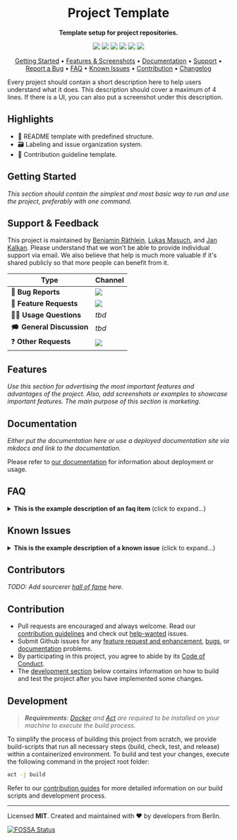 <!-- markdownlint-disable MD033 MD041 -->
<h1 align="center">
    Project Template
</h1>

<p align="center">
    <strong>Template setup for project repositories.</strong>
</p>

<p align="center">
    <a href="https://hub.docker.com/r/mltooling/TODO" title="Docker Image Version"><img src="https://images.microbadger.com/badges/version/mltooling/TODO.svg"></a>
    <a href="https://hub.docker.com/r/mltooling/TODO" title="Docker Image Metadata"><img src="https://images.microbadger.com/badges/image/mltooling/TODO.svg"></a>
    <a href="https://hub.docker.com/r/mltooling/TODO" title="Docker Pulls"><img src="https://img.shields.io/docker/pulls/mltooling/TODO.svg"></a>
    <a href="https://github.com/mltooling/project-template/blob/main/LICENSE" title="Project License"><img src="https://img.shields.io/badge/License-MIT-green.svg"></a>
    <a href="https://api.reuse.software/info/github.com/mltooling/project-template" title="REUSE status"><img src="https://api.reuse.software/badge/github.com/sap/machine-learning-lab"></a>
    <a href="https://github.com/SAP/machine-learning-lab/actions?query=workflow%3A%22Build+and+Test+ML+Lab%22" title="REUSE status"><img src="https://img.shields.io/github/workflow/status/sap/machine-learning-lab/Build%20and%20Test%20ML%20Lab"></a>
</p>

<p align="center">
  <a href="#getting-started">Getting Started</a> •
  <a href="#features">Features & Screenshots</a> •
  <a href="#documentation">Documentation</a> •
  <a href="#support--feedback">Support</a> •
  <a href="https://github.com/mltooling/project-template/issues/new?labels=bug&template=01_bug-report.md">Report a Bug</a> •
  <a href="#faq">FAQ</a> •
  <a href="#known-issues">Known Issues</a> •
  <a href="#contribution">Contribution</a> •
  <a href="./CHANGELOG.md">Changelog</a>
</p>

Every project should contain a short description here to help users understand what it does. This description should cover a maximum of 4 lines. If there is a UI, you can also put a screenshot under this description.

## Highlights

- 📄 README template with predefined structure.
- 🗃 Labeling and issue organization system.
- 📝 Contribution guideline template.

## Getting Started

_This section should contain the simplest and most basic way to run and use the project, preferably with one command._

## Support & Feedback

This project is maintained by [Benjamin Räthlein](https://twitter.com/raethlein), [Lukas Masuch](https://twitter.com/LukasMasuch), and [Jan Kalkan](https://www.linkedin.com/in/jan-kalkan-b5390284/). Please understand that we won't be able to provide individual support via email. We also believe that help is much more valuable if it's shared publicly so that more people can benefit from it.

| Type                     | Channel                                              |
| ------------------------ | ------------------------------------------------------ |
| 🚨 **Bug Reports**       | <a href="https://github.com/mltooling/project-template/issues?utf8=%E2%9C%93&q=is%3Aopen+is%3Aissue+label%3Abug+sort%3Areactions-%2B1-desc+" title="Open Bug Report"><img src="https://img.shields.io/github/issues/mltooling/project-template/bug.svg?label=bug"></a>                                 |
| 🎁 **Feature Requests**  | <a href="https://github.com/mltooling/project-template/issues?q=is%3Aopen+is%3Aissue+label%3Afeature+sort%3Areactions-%2B1-desc" title="Open Feature Request"><img src="https://img.shields.io/github/issues/mltooling/project-template/feature.svg?label=feature"></a>                                 |
| 👩‍💻 **Usage Questions**   |  _tbd_ |
| 🗯 **General Discussion** | _tbd_ |
| ❓ **Other Requests** | <a href="mailto:team@mltooling.org" title="Email ML Tooling Team"><img src="https://img.shields.io/badge/email-ML Tooling-green?logo=mail.ru&style=flat-square&logoColor=white"></a> |

## Features

_Use this section for advertising the most important features and advantages of the project. Also, add screenshots or examples to showcase important features. The main purpose of this section is marketing._

## Documentation

_Either put the documentation here or use a deployed documentation site via mkdocs and link to the documentation._

Please refer to [our documentation](#TODO) for information about deployment or usage.

## FAQ

<details>
<summary><b>This is the example description of an faq item</b> (click to expand...)</summary>
</details>

## Known Issues

<details>
<summary><b>This is the example description of a known issue</b> (click to expand...)</summary>
</details>

## Contributors

_TODO: Add sourcerer [hall of fame](https://github.com/sourcerer-io/hall-of-fame) here._

## Contribution

- Pull requests are encouraged and always welcome. Read our [contribution guidelines](https://github.com/mltooling/project-template/tree/main/CONTRIBUTING.md) and check out [help-wanted](https://github.com/mltooling/project-template/issues?utf8=%E2%9C%93&q=is%3Aopen+is%3Aissue+label%3A"help+wanted"+sort%3Areactions-%2B1-desc+) issues.
- Submit Github issues for any [feature request and enhancement](https://github.com/mltooling/project-template/issues/new?assignees=&labels=feature&template=02_feature-request.md&title=), [bugs](https://github.com/mltooling/project-template/issues/new?assignees=&labels=bug&template=01_bug-report.md&title=), or [documentation](https://github.com/mltooling/project-template/issues/new?assignees=&labels=documentation&template=03_documentation.md&title=) problems.
- By participating in this project, you agree to abide by its [Code of Conduct](https://github.com/mltooling/project-template/blob/main/.github/CODE_OF_CONDUCT.md).
- The [development section](#development) below contains information on how to build and test the project after you have implemented some changes.

## Development

> _**Requirements**: [Docker](https://docs.docker.com/get-docker/) and [Act](https://github.com/nektos/act#installation) are required to be installed on your machine to execute the build process._

To simplify the process of building this project from scratch, we provide build-scripts that run all necessary steps (build, check, test, and release) within a containerized environment. To build and test your changes, execute the following command in the project root folder:

```bash
act -j build
```

Refer to our [contribution guides](https://github.com/mltooling/project-template/blob/main/CONTRIBUTING.md#development-instructions) for more detailed information on our build scripts and development process.

---

Licensed **MIT**. Created and maintained with ❤️ by developers from Berlin.

[![FOSSA Status](https://app.fossa.com/api/projects/git%2Bgithub.com%2Fml-tooling%2Fml-hub.svg?type=large)](https://app.fossa.com/projects/git%2Bgithub.com%2Fml-tooling%2Fml-hub?ref=badge_large)
